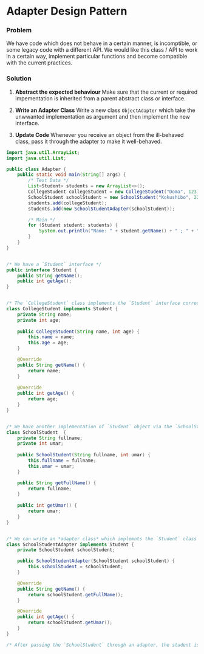 # Adapter Design Pattern

### Problem

We have code which does not behave in a certain manner, is incomptible, or some legacy code with a different API.
We would like this class / API to work in a certain way, implement particular functions and become compatible with the current practices.

### Solution

1. **Abstract the expected behaviour** Make sure that the current or required impementation is inherited from a parent abstract class or interface.

2. **Write an Adapter Class** Write a new class `ObjectAdapter` which take the unwwanted implementation as argument and then implement the new interface.

3. **Update Code** Whenever you receive an object from the ill-behaved class, pass it through the adapter to make it well-behaved.

```java
import java.util.ArrayList;
import java.util.List;

public class Adapter {
	public static void main(String[] args) {
		/* Test Data */
		List<Student> students = new ArrayList<>();
		CollegeStudent collegeStudent = new CollegeStudent("Doma", 123);
		SchoolStudent schoolStudent = new SchoolStudent("Kokushibo", 223);
		students.add(collegeStudent);
		students.add(new SchoolStudentAdapter(schoolStudent));

		/* Main */
		for (Student student: students) {
			System.out.println("Name: " + student.getName() + " ; " + "Age: " + student.getAge());
		}
	}
}


/* We have a `Student` interface */
public interface Student {
	public String getName();
	public int getAge();
}


/* The `CollegeStudent` class implements the `Student` interface correctly */
class CollegeStudent implements Student {
	private String name;
	private int age;
	
	public CollegeStudent(String name, int age) {
		this.name = name;
		this.age = age;
	}

	@Override
	public String getName() {
		return name;
	}
	
	@Override
	public int getAge() {
		return age;
	}
}


/* We have another implementation of `Student` object via the `SchoolStudent` class */
class SchoolStudent  {
	private String fullname;
	private int umar;
	
	public SchoolStudent(String fullname, int umar) {
		this.fullname = fullname;
		this.umar = umar;
	}

	public String getFullName() {
		return fullname;
	}
	
	public int getUmar() {
		return umar;
	}
}


/* We can write an *adapter class* which implemnts the `Student` class through the incompatible `SchoolStudent` class */
class SchoolStudentAdapter implements Student {
	private SchoolStudent schoolStudent;

	public SchoolStudentAdapter(SchoolStudent schoolStudent) {
		this.schoolStudent = schoolStudent;
	}

	@Override
	public String getName() {
		return schoolStudent.getFullName();
	}

	@Override
	public int getAge() {
		return schoolStudent.getUmar();
	}
}

/* After passing the `SchoolStudent` through an adapter, the student is now well behaved. */
```
